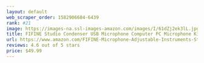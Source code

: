 ```yaml
---
layout: default 
﻿web_scraper_order: 1582906684-6439
rank: #21
image: https://images-na.ssl-images-amazon.com/images/I/61dZj2ek3lL.jpg
title: FIFINE Studio Condenser USB Microphone Computer PC Microphone Kit With Adjustable…
url: https://www.amazon.com/FIFINE-Microphone-Adjustable-Instruments-Streaming-T669/dp/B07Y1C6GDS/ref=zg_mw_musical-instruments_21?_encoding=UTF8&psc=1&refRID=8WS11NK2AYWPF8KSMPEX
reviews: 4.6 out of 5 stars
price: $49.99 
---
```

